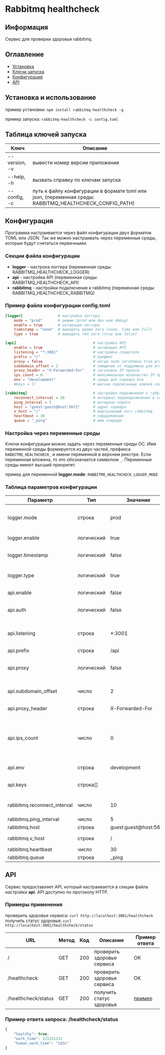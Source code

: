 # Rabbitmq healthcheck

## Информация

Сервис для проверки здоровья rabbitmq.

## Оглавление

- [Установка](#install)
- [Ключи запуска](#launch)
- [Конфигурация](#configuration)
- [API](#api)

## <a name="install"></a> Установка и использование

пример установки: `npm install rabbitmq-healthcheck -g`

пример запуска: `rabbitmq-healthcheck -c config.toml`

## <a name="launch"></a> Таблица ключей запуска
Ключ | Описание
------------ | -------------
--version, -v | вывести номер версии приложения
--help, -h | вызвать справку по ключам запуска
--config, -c | путь к файлу конфигурации в формате toml или json, (переменная среды: RABBITMQ_HEALTHCHECK_CONFIG_PATH)

## <a name="configuration"></a> Конфигурация

Программа настраивается через файл конфигурации двух форматов TOML или JSON. Так же можно настраивать через переменные среды, которые будут считаться первичными.

### Секции файла конфигурации

- **logger** - настрока логгера (переменная среды: RABBITMQ_HEALTHCHECK_LOGGER)
- **api** - настройка API (переменная среды: RABBITMQ_HEALTHCHECK_API)
- **rabbitmq** - настройки подключения к rabbitmq (переменная среды: RABBITMQ_HEALTHCHECK_RABBITMQ)

### Пример файла конфигурации config.toml

```toml
[logger]                # настройка логгера
    mode = "prod"       # режим (prod или dev или debug)
    enable = true       # активация логгера
    timestamp = "none"  # выводить время лога (none, time или full)
    type = true         # выводить тип лога (true или false)

[api]                                   # настройка API
    enable = true                       # активация API
    listening = "*:3001"                # настройка слушателя
    prefix = "/"                        # префикс
    proxy = false                       # когда поле заголовка true proxy будут доверенным
    subdomain_offset = 2                # смещение от поддомена для игнорирования
    proxy_header = "X-Forwarded-For"    # заголовок IP прокси
    ips_count = 0                       # максимальное количество IP прочитанное из заголовка прокси, по умолчанию 0 (означает бесконечность)
    env = "development"                 # среда для сервера koa
    #keys = []                          # массив подписанных ключей cookie

[rabbitmq]                              # настройки подключения к rabbitmq
    reconnect_interval = 10             # интервал переподключения в секундах
    ping_interval = 5                   # интервал опроса
    host = "guest:guest@host:5672"      # адрес сервера
    v_host = "/"                        # виртуальный хост rabbitmq
    heartbeat = 30                      # сердцебиение
    queue = "_ping"                     # имя очереди
```

### Настройка через переменные среды

Ключи конфигурации можно задать через переменные среды ОС. Имя переменной среды формируется из двух частей, префикса `RABBITMQ_HEALTHCHECK_` и имени переменной в верхнем реестре. Если переменная вложена, то это обозначается символом `_`. Переменные среды имеют высший приоритет.

пример для переменной **logger.mode**: `RABBITMQ_HEALTHCHECK_LOGGER_MODE`

### Таблица параметров конфигурации

| Параметр | Тип | Значение | Описание |
| ----- | ----- | ----- | ----- |
| logger.mode | строка | prod | режим отображения prod, dev или debug |
| logger.enable | логический | true | активация логгера |
| logger.timestamp | логический | false | выводить время лога (true или false) |
| logger.type | логический | true | выводить тип лога (true или false) |
| api.enable | логический | false | активация API (true или false) |
| api.auth | логический | false | активация авторизации (true или false) |
| api.listening | строка | *:3001 | настройка слушателя, формат <хост>:<порт> |
| api.prefix | строка | /api | префикс |
| api.proxy | логический | false | когда поле заголовка true proxy будут доверенным |
| api.subdomain_offset | число | 2 | смещение от поддомена для игнорирования |
| api.proxy_header | строка | X-Forwarded-For | заголовок IP прокси |
| api.ips_count | число | 0 | максимальное количество IP прочитанное из заголовка прокси, по умолчанию 0 (означает бесконечность) |
| api.env | строка | development | среда для сервера [koa](https://www.npmjs.com/package/koa) |
| api.keys | строка[] |  | массив подписанных ключей cookie |
| rabbitmq.reconnect_interval | число | 10 | интервал переподключения в секундах |
| rabbitmq.ping_interval | число | 5 | интервал опроса |
| rabbitmq.host | строка | guest:guest@host:5672 | адрес сервера |
| rabbitmq.v_host | строка | / | виртуальный хост rabbitmq |
| rabbitmq.heartbeat | число | 30 | сердцебиение |
| rabbitmq.queue | строка | _ping | имя очереди |

## <a name="api"></a> API

Сервис предоставляет API, который настраивается в секции файла настройки **api**. API доступно по протоколу HTTP.

### Примеры применения

проверить здоровье сервиса: `curl http://localhost:3001/healthcheck`
получить статус здоровья: `curl http://localhost:3001/healthcheck/status`

| URL | Метод | Код | Описание | Пример ответа |
| ----- | ----- | ----- | ----- | ----- |
| / | GET | 200 | проверить здоровье сервиса | OK |
| /healthcheck | GET | 200 | проверить здоровье сервиса | OK |
| /healthcheck/status | GET | 200 | получить статус здоровья | [пример](#api_status) |

### <a name="api_status"></a> Пример ответа запроса: /healthcheck/status

```js
{
    "healthy": true,
    "work_time": 121331231
    "human_work_time": "1d3s"
}
```